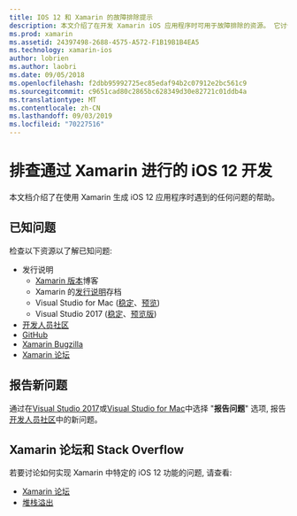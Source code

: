 ```yaml
---
title: IOS 12 和 Xamarin 的故障排除提示
description: 本文介绍了在开发 Xamarin iOS 应用程序时可用于故障排除的资源。 它讨论了已知问题、报告新问题以及其他疑难解答资源。
ms.prod: xamarin
ms.assetid: 24397498-2688-4575-A572-F1B19B1B4EA5
ms.technology: xamarin-ios
author: lobrien
ms.author: laobri
ms.date: 09/05/2018
ms.openlocfilehash: f2dbb95992725ec85edaf94b2c07912e2bc561c9
ms.sourcegitcommit: c9651cad80c2865bc628349d30e82721c01ddb4a
ms.translationtype: MT
ms.contentlocale: zh-CN
ms.lasthandoff: 09/03/2019
ms.locfileid: "70227516"
---
```

# <a name="troubleshooting-ios-12-development-with-xamarin"></a>排查通过 Xamarin 进行的 iOS 12 开发

本文档介绍了在使用 Xamarin 生成 iOS 12 应用程序时遇到的任何问题的帮助。

## <a name="known-issues"></a>已知问题

检查以下资源以了解已知问题:

- 发行说明
  - [Xamarin 版本](http://releases.xamarin.com/)博客
  - Xamarin 的[发行说明](https://docs.microsoft.com/xamarin/ios/release-notes/)存档
  - Visual Studio for Mac ([稳定](https://docs.microsoft.com/visualstudio/releasenotes/vs2017-mac-relnotes)、[预览](https://docs.microsoft.com/visualstudio/releasenotes/vs2017-mac-preview-relnotes))
  - Visual Studio 2017 ([稳定](https://docs.microsoft.com/visualstudio/releasenotes/vs2017-relnotes)、[预览版](https://docs.microsoft.com/visualstudio/releasenotes/vs2017-preview-relnotes))
- [开发人员社区](https://developercommunity.visualstudio.com/search.html)
- [GitHub](https://github.com/xamarin/xamarin-macios/issues)
- [Xamarin Bugzilla](https://bugzilla.xamarin.com/query.cgi?product=iOS)
- [Xamarin 论坛](https://forums.xamarin.com/categories/ios)

## <a name="report-a-new-issue"></a>报告新问题

通过在[Visual Studio 2017](https://docs.microsoft.com/visualstudio/ide/how-to-report-a-problem-with-visual-studio-2017)或[Visual Studio for Mac](https://docs.microsoft.com/visualstudio/mac/report-a-problem)中选择 "**报告问题**" 选项, 报告[开发人员社区](https://developercommunity.visualstudio.com/spaces/8/index.html)中的新问题。

## <a name="xamarin-forums-and-stack-overflow"></a>Xamarin 论坛和 Stack Overflow

若要讨论如何实现 Xamarin 中特定的 iOS 12 功能的问题, 请查看:

- [Xamarin 论坛](http://forums.xamarin.com/categories/ios)
- [堆栈溢出](https://stackoverflow.com/search?tab=newest&q=xamarin)
